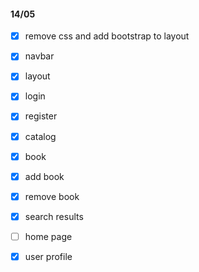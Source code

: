 #### 14/05
- [x] remove css and add bootstrap to layout

- [x] navbar
- [x] layout
- [x] login
- [x] register
- [x] catalog
- [x] book
- [x] add book
- [x] remove book
- [x] search results
- [ ] home page
- [x] user profile
